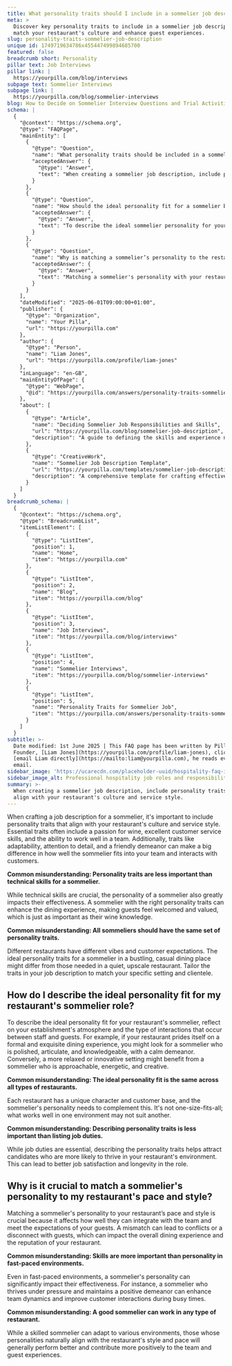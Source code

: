 ```yaml
---
title: What personality traits should I include in a sommelier job description?
meta: >
  Discover key personality traits to include in a sommelier job description to
  match your restaurant's culture and enhance guest experiences.
slug: personality-traits-sommelier-job-description
unique id: 1749719634786x455447499894685700
featured: false
breadcrumb short: Personality
pillar text: Job Interviews
pillar link: |
  https://yourpilla.com/blog/interviews
subpage text: Sommelier Interviews
subpage link: |
  https://yourpilla.com/blog/sommelier-interviews
blog: How to Decide on Sommelier Interview Questions and Trial Activities
schema: |
  {
    "@context": "https://schema.org",
    "@type": "FAQPage",
    "mainEntity": [
      {
        "@type": "Question",
        "name": "What personality traits should be included in a sommelier job description?",
        "acceptedAnswer": {
          "@type": "Answer",
          "text": "When creating a sommelier job description, include personality traits that align with your restaurant's culture and service style. Essential traits include a passion for wine, excellent customer service, teamwork, adaptability, attention to detail, and a friendly demeanor. These traits are crucial to enhance the dining experience, making guests feel welcome and valued."
        }
      },
      {
        "@type": "Question",
        "name": "How should the ideal personality fit for a sommelier be described based on the restaurant's atmosphere?",
        "acceptedAnswer": {
          "@type": "Answer",
          "text": "To describe the ideal sommelier personality for your restaurant, consider your establishment's atmosphere. For formal dining, traits like being polished, articulate, and knowledgeable are beneficial. For casual settings, traits like being approachable, energetic, and creative typically work better. Tailoring these traits helps in attracting candidates who will thrive in your specific environment."
        }
      },
      {
        "@type": "Question",
        "name": "Why is matching a sommelier’s personality to the restaurant's pace and style important?",
        "acceptedAnswer": {
          "@type": "Answer",
          "text": "Matching a sommelier's personality with your restaurant's pace and style is crucial for ensuring they integrate well with the team and meet guest expectations. A good match enhances the dining experience, while a poor match can lead to conflicts or a disconnect with guests, affecting your restaurant's reputation and operational harmony."
        }
      }
    ],
    "dateModified": "2025-06-01T09:00:00+01:00",
    "publisher": {
      "@type": "Organization",
      "name": "Your Pilla",
      "url": "https://yourpilla.com"
    },
    "author": {
      "@type": "Person",
      "name": "Liam Jones",
      "url": "https://yourpilla.com/profile/liam-jones"
    },
    "inLanguage": "en-GB",
    "mainEntityOfPage": {
      "@type": "WebPage",
      "@id": "https://yourpilla.com/answers/personality-traits-sommelier-job-description"
    },
    "about": [
      {
        "@type": "Article",
        "name": "Deciding Sommelier Job Responsibilities and Skills",
        "url": "https://yourpilla.com/blog/sommelier-job-description",
        "description": "A guide to defining the skills and experience needed from a Sommelier."
      },
      {
        "@type": "CreativeWork",
        "name": "Sommelier Job Description Template",
        "url": "https://yourpilla.com/templates/sommelier-job-description",
        "description": "A comprehensive template for crafting effective sommelier job descriptions tailored to fit specific restaurant environments."
      }
    ]
  }
breadcrumb_schema: |
  {
    "@context": "https://schema.org",
    "@type": "BreadcrumbList",
    "itemListElement": [
      {
        "@type": "ListItem",
        "position": 1,
        "name": "Home",
        "item": "https://yourpilla.com"
      },
      {
        "@type": "ListItem",
        "position": 2,
        "name": "Blog",
        "item": "https://yourpilla.com/blog"
      },
      {
        "@type": "ListItem",
        "position": 3,
        "name": "Job Interviews",
        "item": "https://yourpilla.com/blog/interviews"
      },
      {
        "@type": "ListItem",
        "position": 4,
        "name": "Sommelier Interviews",
        "item": "https://yourpilla.com/blog/sommelier-interviews"
      },
      {
        "@type": "ListItem",
        "position": 5,
        "name": "Personality Traits for Sommelier Job",
        "item": "https://yourpilla.com/answers/personality-traits-sommelier-job-description"
      }
    ]
  }
subtitle: >-
  Date modified: 1st June 2025 | This FAQ page has been written by Pilla
  Founder, [Liam Jones](https://yourpilla.com/profile/liam-jones), click to
  [email Liam directly](https://mailto:liam@yourpilla.com), he reads every
  email.
sidebar_image: 'https://ucarecdn.com/placeholder-uuid/hospitality-faq-image.jpg'
sidebar_image_alt: Professional hospitality job roles and responsibilities
summary: >-
  When creating a sommelier job description, include personality traits that
  align with your restaurant's culture and service style.
---
```

When crafting a job description for a sommelier, it's important to include personality traits that align with your restaurant's culture and service style. Essential traits often include a passion for wine, excellent customer service skills, and the ability to work well in a team. Additionally, traits like adaptability, attention to detail, and a friendly demeanor can make a big difference in how well the sommelier fits into your team and interacts with customers.

**Common misunderstanding: Personality traits are less important than technical skills for a sommelier.**

While technical skills are crucial, the personality of a sommelier also greatly impacts their effectiveness. A sommelier with the right personality traits can enhance the dining experience, making guests feel welcomed and valued, which is just as important as their wine knowledge.

**Common misunderstanding: All sommeliers should have the same set of personality traits.**

Different restaurants have different vibes and customer expectations. The ideal personality traits for a sommelier in a bustling, casual dining place might differ from those needed in a quiet, upscale restaurant. Tailor the traits in your job description to match your specific setting and clientele.

## How do I describe the ideal personality fit for my restaurant's sommelier role?

To describe the ideal personality fit for your restaurant's sommelier, reflect on your establishment's atmosphere and the type of interactions that occur between staff and guests. For example, if your restaurant prides itself on a formal and exquisite dining experience, you might look for a sommelier who is polished, articulate, and knowledgeable, with a calm demeanor. Conversely, a more relaxed or innovative setting might benefit from a sommelier who is approachable, energetic, and creative.

**Common misunderstanding: The ideal personality fit is the same across all types of restaurants.**

Each restaurant has a unique character and customer base, and the sommelier's personality needs to complement this. It's not one-size-fits-all; what works well in one environment may not suit another.

**Common misunderstanding: Describing personality traits is less important than listing job duties.**

While job duties are essential, describing the personality traits helps attract candidates who are more likely to thrive in your restaurant's environment. This can lead to better job satisfaction and longevity in the role.

## Why is it crucial to match a sommelier's personality to my restaurant's pace and style?

Matching a sommelier's personality to your restaurant’s pace and style is crucial because it affects how well they can integrate with the team and meet the expectations of your guests. A mismatch can lead to conflicts or a disconnect with guests, which can impact the overall dining experience and the reputation of your restaurant.

**Common misunderstanding: Skills are more important than personality in fast-paced environments.**

Even in fast-paced environments, a sommelier's personality can significantly impact their effectiveness. For instance, a sommelier who thrives under pressure and maintains a positive demeanor can enhance team dynamics and improve customer interactions during busy times.

**Common misunderstanding: A good sommelier can work in any type of restaurant.**

While a skilled sommelier can adapt to various environments, those whose personalities naturally align with the restaurant's style and pace will generally perform better and contribute more positively to the team and guest experiences.
